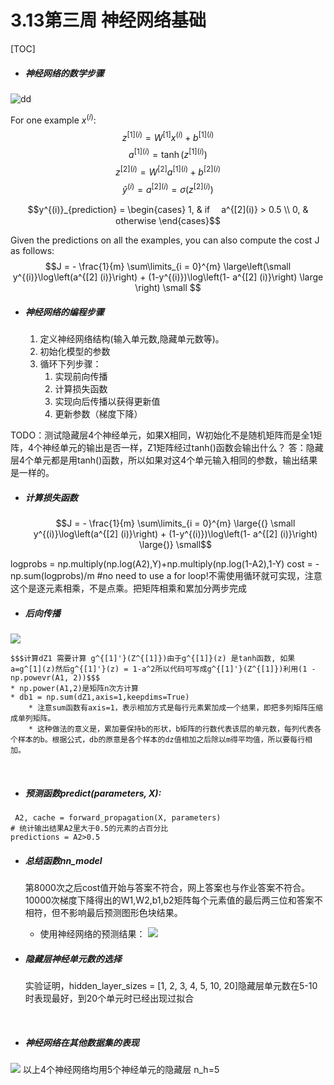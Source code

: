 # 3.13第三周 神经网络基础
[TOC]

* ##### 神经网络的数学步骤

![dd](D:/Python/Kaggle/L1神经网络和深度学习/第一课第三周编程作业/assignment3/images/classification_kiank.png)

For one example $x^{(i)}$:
$$z^{[1] (i)}=W^{[1]} x^{(i)}+b^{[1] (i)}$$ 
$$a^{[1] (i)} = \tanh(z^{[1] (i)})$$
$$z^{[2] (i)} = W^{[2]} a^{[1] (i)} + b^{[2] (i)}$$
$$\hat{y}^{(i)} = a^{[2] (i)} = \sigma(z^{ [2] (i)})$$

$$y^{(i)}_{prediction} =  \begin{cases} 
1, & if　 a^{[2](i)} > 0.5 \\ 0, & otherwise 
\end{cases}$$

Given the predictions on all the examples, you can also compute the cost J as follows: 
$$J = - \frac{1}{m} \sum\limits_{i = 0}^{m} \large\left(\small y^{(i)}\log\left(a^{[2] (i)}\right) + (1-y^{(i)})\log\left(1- a^{[2] (i)}\right)  \large  \right) \small $$

* ##### 神经网络的编程步骤
	1. 定义神经网络结构(输入单元数,隐藏单元数等)。
	2. 初始化模型的参数
	3. 循环下列步骤：
		1. 实现前向传播
		2. 计算损失函数
		3. 实现向后传播以获得更新值    
		4. 更新参数（梯度下降）
 
TODO：测试隐藏层4个神经单元，如果X相同，W初始化不是随机矩阵而是全1矩阵，4个神经单元的输出是否一样，Z1矩阵经过tanh()函数会输出什么？
答：隐藏层4个单元都是用tanh()函数，所以如果对这4个单元输入相同的参数，输出结果是一样的。


* ##### 计算损失函数
	$$J = - \frac{1}{m} \sum\limits_{i = 0}^{m} \large{(} \small y^{(i)}\log\left(a^{[2] (i)}\right) + (1-y^{(i)})\log\left(1- a^{[2] (i)}\right) \large{)} \small$$


logprobs = np.multiply(np.log(A2),Y)+np.multiply(np.log(1-A2),1-Y)
    cost = - np.sum(logprobs)/m
    #no need to use a for loop!不需使用循环就可实现，注意这个是逐元素相乘，不是点乘。把矩阵相乘和累加分两步完成


* ##### 后向传播
![](D:/Python/Kaggle/L1神经网络和深度学习/第一课第三周编程作业/assignment3/images/grad_summary.png)

	$$$计算dZ1 需要计算 g^{[1]'}(Z^{[1]})由于g^{[1]}(z) 是tanh函数, 如果a=g^[1](z)然后g^{[1]'}(z) = 1-a^2所以代码可写成g^{[1]'}(Z^{[1]})利用(1 - np.powevr(A1, 2))$$$
	* np.power(A1,2)是矩阵n次方计算
	* db1 = np.sum(dZ1,axis=1,keepdims=True)
		* 注意sum函数有axis=1，表示相加方式是每行元素累加成一个结果，即把多列矩阵压缩成单列矩阵。
		* 这种做法的意义是，累加要保持b的形状，b矩阵的行数代表该层的单元数，每列代表各个样本的b。根据公式，db的原意是各个样本的dz值相加之后除以m得平均值，所以要每行相加。

<br>

* ##### 预测函数predict(parameters, X):
```
 A2, cache = forward_propagation(X, parameters)
# 统计输出结果A2里大于0.5的元素的占百分比
predictions = A2>0.5
```

* ##### 总结函数nn_model
	第8000次之后cost值开始与答案不符合，网上答案也与作业答案不符合。10000次梯度下降得出的W1,W2,b1,b2矩阵每个元素值的最后两三位和答案不相符，但不影响最后预测图形色块结果。
    * 使用神经网络的预测结果：
![](D:/Python/Kaggle/L1神经网络和深度学习/第一课第三周编程作业/assignment3/images/使用神经网络的预测结果.png)


* ##### 隐藏层神经单元数的选择
	实验证明，hidden_layer_sizes = [1, 2, 3, 4, 5, 10, 20]隐藏层单元数在5-10时表现最好，到20个单元时已经出现过拟合
    
<br>

* ##### 神经网络在其他数据集的表现
![](D:/Python/Kaggle/L1神经网络和深度学习/第一课第三周编程作业/assignment3/images/神经网络在其他数据集的表现.png)
	以上4个神经网络均用5个神经单元的隐藏层 n_h=5
